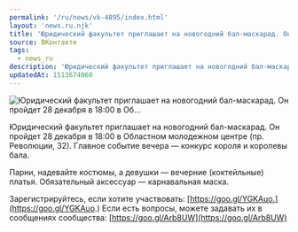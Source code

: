 ```yaml
---
permalink: '/ru/news/vk-4895/index.html'
layout: 'news.ru.njk'
title: 'Юридический факультет приглашает на новогодний бал-маскарад. Он пройдет 28 декабря в 18:00 в Об…'
source: ВКонтакте
tags:
  - news_ru
description: 'Юридический факультет приглашает на новогодний бал-маскарад. Он пройдет 28 декабря в 18:00 в Об…'
updatedAt: 1513674060
---
```

![Юридический факультет приглашает на новогодний бал-маскарад. Он пройдет 28 декабря в 18:00 в Об…](https://sun9-63.userapi.com/impf/nEF_A7FpmOVei2mRonAXzXzlDb7rQi5nwtFIdw/DpHYi5kVUN8.jpg?size=1280x800&quality=96&proxy=1&sign=cf31ba2d1ef0d80b2352cead7687314b&c_uniq_tag=_C9YiNjKzwcLBKBuUvSChVEQyv-vyPSnRVcmmcbzKXc&type=album)

Юридический факультет приглашает на новогодний бал-маскарад. Он пройдет 28 декабря в 18:00 в Областном молодежном центре (пр. Революции, 32). Главное событие вечера — конкурс короля и королевы бала.

Парни, надевайте костюмы, а девушки — вечерние (коктейльные) платья. Обязательный аксессуар — карнавальная маска.

Зарегистрируйтесь, если хотите участвовать: [https://goo.gl/YGKAuo.](https://goo.gl/YGKAuo.)
Если есть вопросы, можете задавать их в сообщениях сообщества: [https://goo.gl/Arb8UW](https://goo.gl/Arb8UW)

